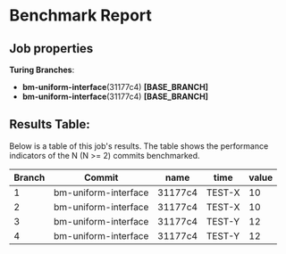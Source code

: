 # Benchmark Report

## Job properties

**Turing Branches**:
- **bm-uniform-interface**(31177c4) **[BASE_BRANCH]**
- **bm-uniform-interface**(31177c4) **[BASE_BRANCH]**

## Results Table:

Below is a table of this job's results. The table shows the
performance indicators of the N (N >= 2) commits benchmarked.

|  Branch |  Commit |  name |  time |  value | 
| ----- | ----- | ----- | ----- | ----- |
| 1   | bm-uniform-interface | 31177c4 | TEST-X | 10    | 20    |
| 2   | bm-uniform-interface | 31177c4 | TEST-X | 10    | 20    |
| 3   | bm-uniform-interface | 31177c4 | TEST-Y | 12    | 18    |
| 4   | bm-uniform-interface | 31177c4 | TEST-Y | 12    | 18    |
